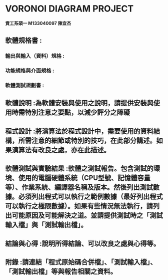 # VORONOI DIAGRAM PROJECT
**資工系碩一 M133040097 陳宜杰**
## 軟體規格書 :
###  輸出與輸入（資料）規格 :
###  功能規格與介面規格 :
###  軟體測試規劃書 :
## 軟體說明 :為軟體安裝與使用之說明，請提供安裝與使用時需特別注意之要點，以減少評分之障礙
## 程式設計 :將演算法於程式設計中，需要使用的資料結構，所需注意的細節或特別的技巧，在此部分講述。如果演算法有改良之處，亦在此描述。
## 軟體測試與實驗結果 :軟體之測試報告。包含測試的環境、使用的電腦硬體系統（CPU型號、記憶體容量等）、作業系統、編譯器名稱及版本。然後列出測試數據。必須列出程式可以執行之範例數據（最好列出程式可以執行之極限數據）。如果有些情況無法執行，請列出可能原因及可能解決之道。並請提供測試時之「測試輸入檔」與「測試輸出檔」。
## 結論與心得 :說明所得結論、可以改良之處與心得等。
## 附錄 :請連結「程式原始碼合併檔」、「測試輸入檔」、「測試輸出檔」等與報告相關之資料。
